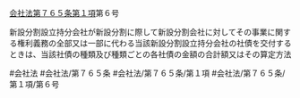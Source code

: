 [会社法第７６５条第１項](会社法＿＿＿＿第７６５条第１項)第６号

新設分割設立持分会社が新設分割に際して新設分割会社に対してその事業に関する権利義務の全部又は一部に代わる当該新設分割設立持分会社の社債を交付するときは、当該社債の種類及び種類ごとの各社債の金額の合計額又はその算定方法


#会社法
#会社法/第７６５条
#会社法/第７６５条/第１項
#会社法/第７６５条/第１項/第６号

